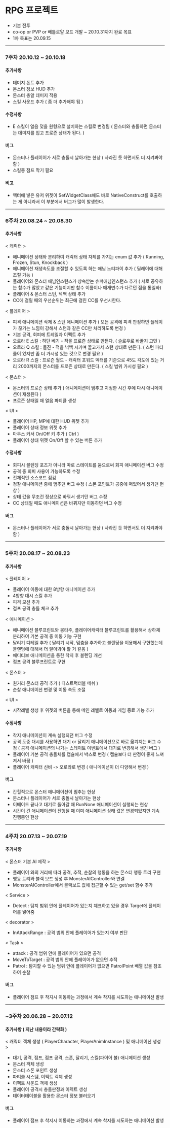 # RPG 프로젝트

- 기본 전투
- co-op or PVP or 배틀로얄 모드 개발
~ 20.10.31까지 완료 목표
- 1차 목표는 20.09.15

<hr/>

### 7주차 20.10.12 ~ 20.10.18

#### 추가사항
- 데미지 폰트 추가
- 몬스터 정보 HUD 추가
- 몬스터 총알 데미지 적용
- 스킬 사운드 추가 ( 좀 더 추가해야 됨 )

#### 수정사항
- E 스킬이 얼음 덫을 원형으로 설치하는 스킬로 변경됨 ( 몬스터와 충돌하면 몬스터는 데미지를 입고 프로즌 상태가 된다. )

#### 버그
- 몬스터나 플레이어가 서로 충돌시 날아가는 현상 ( 사라진 듯 하면서도 더 지켜봐야 함 )
- 스킬중 점프 막기 필요

#### 비고
- 액터에 넣은 유저 위젯이 SetWidgetClass해도 바로 NativeConstruct를 호출하는 게 아니라서 이 부분에서 버그가 많이 발생한다.

<hr/>

### 6주차 20.08.24 ~ 20.08.30

#### 추가사항
< 캐릭터 > 
- 애니메이션 상태와 분리하여 캐릭터 상태 자체를 가지는 enum 값 추가 ( Running, Frozen, Stun, Knockback )
- 애니메이션 재생속도를 조절할 수 있도록 하는 애님 노티파이 추가 ( 딜레이에 대해 조절 가능 )
- 플레이어와 몬스터 애님인스턴스가 상속받는 슈퍼애님인스턴스 추가 ( 서로 공유하는 함수가 많았고 같은 기능이지만 함수 이름이나 매개변수가 다르던 점을
통일화)
- 플레이어 & 몬스터 스턴, 넉백 상태 추가
- CC에 걸릴 때의 우선순위는 최근에 걸린 CC를 우선시한다.

< 플레이어 >
- 피격 애니메이션 삭제 & 스턴 애니메이션 추가 ( 모든 공격에 피격 판정하면 플레이가 끊기는 느낌이 강해서 스턴과 같은 CC만 처리하도록 변경 )
- 기본 공격, 회피에 트레일과 이펙트 추가
- 오로라 E 스킬 : 하단 베기 - 적을 프로즌 상태로 만든다. ( 슬로우로 바꿀지 고민 )
- 오로라 Q 스킬 : 돌진 - 적을 넉백 시키며 끌고가서 스턴 상태로 만든다. ( 스턴 파티클이 있지만 좀 더 가시성 있는 것으로 변경 필요 )
- 오로라 R 스킬 : 프로즌 월드 - 캐릭터 포워드 벡터를 기준으로 45도 각도에 있는 거리 2000까지의 몬스터를 프로즌 상태로 만든다. ( 스킬 범위 가시성 필요 )

< 몬스터 >
- 몬스터의 프로즌 상태 추가 ( 애니메이션이 멈추고 지정한 시간 후에 다시 애니메이션이 재생된다 )
- 프로즌 상태일 때 얼음 파티클 생성

< UI >
- 플레이어 HP, MP에 대한 HUD 위젯 추가
- 플레이어 상태 정보 위젯 추가
- 마우스 커서 On/Off 키 추가 ( Ctrl )
- 플레이어 상태 위젯 On/Off 할 수 있는 버튼 추가

#### 수정사항
- 회피시 블렌딩 포즈가 아니라 따로 스테이트를 둠으로써 회피 애니메이션 버그 수정
- 공격 중 회피 사용이 가능하도록 수정
- 전체적인 소스코드 점검
- 정찰 애니메이션 중에 멈추던 버그 수정 ( 스폰 포인트가 공중에 떠있어서 생기던 현상 )
- 상태 값을 무조건 정상으로 바꿔서 생기던 버그 수정
- CC 상태일 때도 애니메이션은 바뀌지만 이동하던 버그 수정

#### 버그
- 몬스터나 플레이어가 서로 충돌시 날아가는 현상 ( 사라진 듯 하면서도 더 지켜봐야 함 )

<hr/>

### 5주차 20.08.17 ~ 20.08.23

#### 추가사항
< 플레이어 >
- 플레이어 이동에 대한 8방향 애니메이션 추가
- 4방향 대시 스킬 추가
- 피격 모션 추가
- 점프 공격 충돌 체크 추가

< 애니메이션 >
- 애니메이션 블루프린트와 몽타주, 플레이어캐릭터 블루프린트를 활용해서 상하체 분리하여 기본 공격 중 이동 기능 구현
- 달리기 디테일 추가 ( 달리기 시작, 멈춤을 추가하고 블렌딩을 이용해서 구현했는데 블렌딩에 대해서 더 알아봐야 할 거 같음 )
- 애디티브 애니메이션을 통한 착지 후 블렌딩 개선
- 점프 공격 블루프린트로 구현

< 몬스터 >
- 원거리 몬스터 공격 추가 ( 디스트럭터블 메쉬 )
- 순찰 애니메이션 변경 및 이동 속도 조절

< UI >
- 시작레벨 생성 후 위젯의 버튼을 통해 메인 레벨로 이동과 게임 종료 기능 추가

#### 수정사항
- 착지 애니메이션이 계속 실행되던 버그 수정
- 공격 도중 대시를 사용하면 대기 or 달리기 애니메이션으로 바로 옮겨지는 버그 수정 ( 공격 애니메이션의 나가는 스테이트 이벤트에서 대기로 변경해서 생긴 버그 )
- 플레이어 기본 공격 충돌체를 캡슐에서 박스로 변경 ( 캡슐보다 더 판정이 좋게 느껴져서 바꿈 )
- 플레이어 캐릭터 신비 -> 오로라로 변경 ( 애니메이션이 더 다양해서 변경 )

#### 버그
- 간헐적으로 몬스터 애니메이션이 멈추는 현상
- 몬스터나 플레이어가 서로 충돌시 날아가는 현상
- 이베이드 끝나고 대기로 돌아갈 때 RunNone 애니메이션이 실행되는 현상
- 시간이 긴 애니메이션이 진행될 때 이미 애니메이션 상태 값은 변경되었지만 계속 진행중인 현상

<hr/>

### 4주차 20.07.13 ~ 20.07.19

#### 추가사항
< 몬스터 기본 AI 제작 >

- 플레이어 와의 거리에 따라 공격, 추적, 순찰의 행동을 하는 몬스터 행동 트리 구현
- 행동 트리와 블랙 보드 생성 후 MonsterAIController와 연결
- MonsterAIController에서 블랙보드 값에 접근할 수 있는 get/set 함수 추가

< Service >
- Detect : 탐지 범위 안에 플레이어가 있는지 체크하고 있을 경우 Target에 플레이어를 넣어줌

< decorator >
- InAttackRange : 공격 범위 안에 플레이어가 있는지 여부 판단

< Task >
- attack : 공격 범위 안에 플레이어가 있으면 공격
- MoveToTarget : 공격 범위 안에 플레이어가 없으면 추적
- Patrol : 탐지할 수 있는 범위 안에 플레이어가 없으면 PatrolPoint 배열 값을 참조하여 순찰


#### 버그
- 플레이어 점프 후 착지시 이동하는 과정에서 계속 착지를 시도하는 애니메이션 발생

<hr/>

### ~3주차 20.06.28 ~ 20.07.12

#### 추가사항 ( 지난 내용이라 간략화 )
< 캐릭터 객체 생성 ( PlayerCharacter, PlayerAnimInstance ) 및 애니메이션 생성 >
- 대기, 공격, 점프, 점프 공격, 스폰, 달리기, 스킬(파이어 볼) 애니메이션 생성
- 몬스터 객체 생성
- 몬스터 스폰 포인트 생성
- 파티클 시스템, 이펙트 객체 생성
- 이펙트 사운드 객체 생성
- 플레이어 공격시 충돌판정과 이펙트 생성
- 데이터테이블을 활용한 몬스터 정보 불러오기

#### 버그
- 플레이어 점프 후 착지시 이동하는 과정에서 계속 착지를 시도하는 애니메이션 발생
